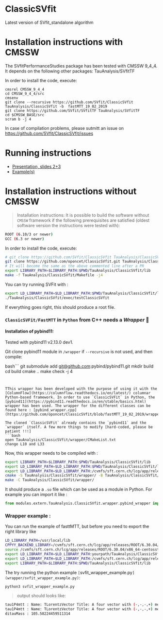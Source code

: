 # ClassicSVfit
Latest version of SVfit_standalone algorithm

# Installation instructions with CMSSW
The SVfitPerformanceStudies package has been tested with CMSSW 9_4_4.
It depends on the following other packages:
	TauAnalysis/SVfitTF

In order to install the code, execute:

```
cmsrel CMSSW_9_4_4
cd CMSSW_9_4_4/src
cmsenv
git clone --recursive https://github.com/SVfit/ClassicSVfit TauAnalysis/ClassicSVfit -b  fastMTT_19_02_2019
git clone https://github.com/SVfit/SVfitTF TauAnalysis/SVfitTF
cd $CMSSW_BASE/src
scram b -j 4
```

In case of compilation problems, please sutmitt an issue on
https://github.com/SVfit/ClassicSVfit/issues

# Running instructions

- [Presentation, slides 2+3](https://indico.cern.ch/event/684622/contributions/2807248/attachments/1575090/2487044/presentation_tmuller.pdf)
- [Example(s)](https://github.com/SVfit/ClassicSVfit/blob/master/bin/testClassicSVfit.cc)


# Installation instructions without CMSSW
> Installation instructions:
It is possible to build the software without `CMSSW` framework if the following prerequisites are satisfied (oldest software version the instructions were tested with):
```bash
ROOT (6.10/3 or newer)
GCC (6.3 or newer)
```
In order to install the code, execute:
```bash
# git clone https://github.com/SVfit/ClassicSVfit TauAnalysis/ClassicSVfit -b fastMTT_19_02_2019
git clone https://github.com/oponcet/ClassicSVfit.git TauAnalysis/ClassicSVfit -b fastMTT_19_02_2019
# It will become the same as the above commented line after a PR
export LIBRARY_PATH=$LIBRARY_PATH:$PWD/TauAnalysis/ClassicSVfit/lib
make -f TauAnalysis/ClassicSVfit/Makefile -j4
```
You can try running SVFit with :
```bash
export LD_LIBRARY_PATH=$LD_LIBRARY_PATH:$PWD/TauAnalysis/ClassicSVfit/lib
./TauAnalysis/ClassicSVfit/exec/testClassicSVfit
```
If everything goes right, this should produce a root file.

### `ClassicSVFit/FastMTT` in `Python` from C++ needs a *Wrapper* 🎁 


#### Installation of pybind11:

Tested with pybind11 v2.13.0 dev1.

Git clone pybind11 module in `/wrapper` if `--recursive` is not used, and then compile: 

bash```
git submodule add git@github.com:pybind/pybind11.git
mkdir build
cd build
cmake ..
make check -j 4
```


TThis wrapper has been developed with the purpose of using it with the [ColumnFlow](https://columnflow.readthedocs.io/en/latest/) columnar Python-based framework. In order to use `ClassicSVFit` in Python, the [pybind11](https://pybind11.readthedocs.io/en/stable/basics.html) wrapper has been used. The wrapper for the different classes can be found here : [pybind_wrapper.cpp](https://github.com/oponcet/ClassicSVfit/blob/fastMTT_19_02_2019/wrapper/pybind_wrapper.cpp).

The cloned `ClassicSVFit` already contains the `pybind11` and the `wrapper` itself. A few more things to modify [hard-coded, please be patient !!!]
```bash
open TauAnalysis/ClassicSVfit/wrapper/CMakeList.txt
change L10 and L33
```
Now, this wrapper needs to be compiled with :
```bash
export LIBRARY_PATH=$LIBRARY_PATH:$PWD/TauAnalysis/ClassicSVfit/lib
export LD_LIBRARY_PATH=$LD_LIBRARY_PATH:$PWD/TauAnalysis/ClassicSVfit/lib
export LD_LIBRARY_PATH=$LD_LIBRARY_PATH:/cvmfs/sft.cern.ch/lcg/app/releases/ROOT/6.30.04/x86_64-centosstream9-gcc113-opt/lib/
cmake -S TauAnalysis/ClassicSVfit/wrapper/ -B TauAnalysis/ClassicSVfit/wrapper/
make -C TauAnalysis/ClassicSVfit/wrapper/
```
It should produce a `.so` file which can be used as a module in Python. For example you can import it like :
```py
from modules.extern.TauAnalysis.ClassicSVfit.wrapper.pybind_wrapper import *
```


### Wrapper example :

You can run the example of fasttMTT, but before you need to export the right library like 

```bash
LD_LIBRARY_PATH=/usr/local/lib
CPPYY_BACKEND_LIBRARY=/cvmfs/sft.cern.ch/lcg/app/releases/ROOT/6.30.04/x86_64-centosstream9-gcc113-opt/lib/libcppyy_backend3_9.so
source /cvmfs/sft.cern.ch/lcg/app/releases/ROOT/6.30.04/x86_64-centosstream9-gcc113-opt/bin/thisroot.sh 
export LD_LIBRARY_PATH=$LD_LIBRARY_PATH:yourpath/TauAnalysis/ClassicSVfit/lib
export LD_LIBRARY_PATH=$LD_LIBRARY_PATH:/cvmfs/sft.cern.ch/lcg/app/releases/ROOT/6.30.04/x86_64-centosstream9-gcc113-opt/lib/
export LIBRARY_PATH=$LIBRARY_PATH:$PWD/TauAnalysis/ClassicSVfit/lib
```

The try running the python example `[`svfit_wrapper_example.py`](wrapper/svfit_wrapper_example.py)`:

```bash
python3 svfit_wrapper_example.py
```

>output should looks like: 
```bash
tau1P4mtt : Name: TLorentzVector Title: A four vector with (-,-,-,+) metric
tau1P4mtt : Name: TLorentzVector Title: A four vector with (-,-,-,+) metric
ditauMass : 105.58224459511314
```



